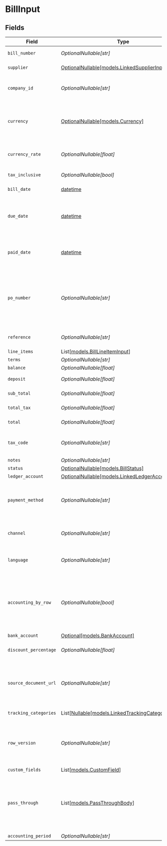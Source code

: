 # BillInput


## Fields

| Field                                                                                                                                                            | Type                                                                                                                                                             | Required                                                                                                                                                         | Description                                                                                                                                                      | Example                                                                                                                                                          |
| ---------------------------------------------------------------------------------------------------------------------------------------------------------------- | ---------------------------------------------------------------------------------------------------------------------------------------------------------------- | ---------------------------------------------------------------------------------------------------------------------------------------------------------------- | ---------------------------------------------------------------------------------------------------------------------------------------------------------------- | ---------------------------------------------------------------------------------------------------------------------------------------------------------------- |
| `bill_number`                                                                                                                                                    | *OptionalNullable[str]*                                                                                                                                          | :heavy_minus_sign:                                                                                                                                               | Reference to supplier bill number                                                                                                                                | 10001                                                                                                                                                            |
| `supplier`                                                                                                                                                       | [OptionalNullable[models.LinkedSupplierInput]](../models/linkedsupplierinput.md)                                                                                 | :heavy_minus_sign:                                                                                                                                               | The supplier this entity is linked to.                                                                                                                           |                                                                                                                                                                  |
| `company_id`                                                                                                                                                     | *OptionalNullable[str]*                                                                                                                                          | :heavy_minus_sign:                                                                                                                                               | The company or subsidiary id the transaction belongs to                                                                                                          | 12345                                                                                                                                                            |
| `currency`                                                                                                                                                       | [OptionalNullable[models.Currency]](../models/currency.md)                                                                                                       | :heavy_minus_sign:                                                                                                                                               | Indicates the associated currency for an amount of money. Values correspond to [ISO 4217](https://en.wikipedia.org/wiki/ISO_4217).                               | USD                                                                                                                                                              |
| `currency_rate`                                                                                                                                                  | *OptionalNullable[float]*                                                                                                                                        | :heavy_minus_sign:                                                                                                                                               | Currency Exchange Rate at the time entity was recorded/generated.                                                                                                | 0.69                                                                                                                                                             |
| `tax_inclusive`                                                                                                                                                  | *OptionalNullable[bool]*                                                                                                                                         | :heavy_minus_sign:                                                                                                                                               | Amounts are including tax                                                                                                                                        | true                                                                                                                                                             |
| `bill_date`                                                                                                                                                      | [datetime](https://docs.python.org/3/library/datetime.html#datetime-objects)                                                                                     | :heavy_minus_sign:                                                                                                                                               | Date bill was issued - YYYY-MM-DD.                                                                                                                               | 2020-09-30                                                                                                                                                       |
| `due_date`                                                                                                                                                       | [datetime](https://docs.python.org/3/library/datetime.html#datetime-objects)                                                                                     | :heavy_minus_sign:                                                                                                                                               | The due date is the date on which a payment is scheduled to be received - YYYY-MM-DD.                                                                            | 2020-10-30                                                                                                                                                       |
| `paid_date`                                                                                                                                                      | [datetime](https://docs.python.org/3/library/datetime.html#datetime-objects)                                                                                     | :heavy_minus_sign:                                                                                                                                               | The paid date is the date on which a payment was sent to the supplier - YYYY-MM-DD.                                                                              | 2020-10-30                                                                                                                                                       |
| `po_number`                                                                                                                                                      | *OptionalNullable[str]*                                                                                                                                          | :heavy_minus_sign:                                                                                                                                               | A PO Number uniquely identifies a purchase order and is generally defined by the buyer. The buyer will match the PO number in the invoice to the Purchase Order. | 90000117                                                                                                                                                         |
| `reference`                                                                                                                                                      | *OptionalNullable[str]*                                                                                                                                          | :heavy_minus_sign:                                                                                                                                               | Optional reference identifier for the transaction.                                                                                                               | INV-2024-001                                                                                                                                                     |
| `line_items`                                                                                                                                                     | List[[models.BillLineItemInput](../models/billlineiteminput.md)]                                                                                                 | :heavy_minus_sign:                                                                                                                                               | N/A                                                                                                                                                              |                                                                                                                                                                  |
| `terms`                                                                                                                                                          | *OptionalNullable[str]*                                                                                                                                          | :heavy_minus_sign:                                                                                                                                               | Terms of payment.                                                                                                                                                | Net 30 days                                                                                                                                                      |
| `balance`                                                                                                                                                        | *OptionalNullable[float]*                                                                                                                                        | :heavy_minus_sign:                                                                                                                                               | Balance of bill due.                                                                                                                                             | 27500                                                                                                                                                            |
| `deposit`                                                                                                                                                        | *OptionalNullable[float]*                                                                                                                                        | :heavy_minus_sign:                                                                                                                                               | Amount of deposit made to this bill.                                                                                                                             | 0                                                                                                                                                                |
| `sub_total`                                                                                                                                                      | *OptionalNullable[float]*                                                                                                                                        | :heavy_minus_sign:                                                                                                                                               | Sub-total amount, normally before tax.                                                                                                                           | 27500                                                                                                                                                            |
| `total_tax`                                                                                                                                                      | *OptionalNullable[float]*                                                                                                                                        | :heavy_minus_sign:                                                                                                                                               | Total tax amount applied to this bill.                                                                                                                           | 2500                                                                                                                                                             |
| `total`                                                                                                                                                          | *OptionalNullable[float]*                                                                                                                                        | :heavy_minus_sign:                                                                                                                                               | Total amount of bill, including tax.                                                                                                                             | 27500                                                                                                                                                            |
| `tax_code`                                                                                                                                                       | *OptionalNullable[str]*                                                                                                                                          | :heavy_minus_sign:                                                                                                                                               | Applicable tax id/code override if tax is not supplied on a line item basis.                                                                                     | 1234                                                                                                                                                             |
| `notes`                                                                                                                                                          | *OptionalNullable[str]*                                                                                                                                          | :heavy_minus_sign:                                                                                                                                               | N/A                                                                                                                                                              | Some notes about this bill.                                                                                                                                      |
| `status`                                                                                                                                                         | [OptionalNullable[models.BillStatus]](../models/billstatus.md)                                                                                                   | :heavy_minus_sign:                                                                                                                                               | Invoice status                                                                                                                                                   | draft                                                                                                                                                            |
| `ledger_account`                                                                                                                                                 | [OptionalNullable[models.LinkedLedgerAccountInput]](../models/linkedledgeraccountinput.md)                                                                       | :heavy_minus_sign:                                                                                                                                               | N/A                                                                                                                                                              |                                                                                                                                                                  |
| `payment_method`                                                                                                                                                 | *OptionalNullable[str]*                                                                                                                                          | :heavy_minus_sign:                                                                                                                                               | Payment method used for the transaction, such as cash, credit card, bank transfer, or check                                                                      | cash                                                                                                                                                             |
| `channel`                                                                                                                                                        | *OptionalNullable[str]*                                                                                                                                          | :heavy_minus_sign:                                                                                                                                               | The channel through which the transaction is processed.                                                                                                          | email                                                                                                                                                            |
| `language`                                                                                                                                                       | *OptionalNullable[str]*                                                                                                                                          | :heavy_minus_sign:                                                                                                                                               | language code according to ISO 639-1. For the United States - EN                                                                                                 | EN                                                                                                                                                               |
| `accounting_by_row`                                                                                                                                              | *OptionalNullable[bool]*                                                                                                                                         | :heavy_minus_sign:                                                                                                                                               | Indicates if accounting by row is used (true) or not (false). Accounting by row means that a separate ledger transaction is created for each row.                | false                                                                                                                                                            |
| `bank_account`                                                                                                                                                   | [Optional[models.BankAccount]](../models/bankaccount.md)                                                                                                         | :heavy_minus_sign:                                                                                                                                               | N/A                                                                                                                                                              |                                                                                                                                                                  |
| `discount_percentage`                                                                                                                                            | *OptionalNullable[float]*                                                                                                                                        | :heavy_minus_sign:                                                                                                                                               | Discount percentage applied to this transaction.                                                                                                                 | 5.5                                                                                                                                                              |
| `source_document_url`                                                                                                                                            | *OptionalNullable[str]*                                                                                                                                          | :heavy_minus_sign:                                                                                                                                               | URL link to a source document - shown as 'Go to [appName]' in the downstream app. Currently only supported for Xero.                                             | https://www.invoicesolution.com/bill/123456                                                                                                                      |
| `tracking_categories`                                                                                                                                            | List[[Nullable[models.LinkedTrackingCategory]](../models/linkedtrackingcategory.md)]                                                                             | :heavy_minus_sign:                                                                                                                                               | A list of linked tracking categories.                                                                                                                            |                                                                                                                                                                  |
| `row_version`                                                                                                                                                    | *OptionalNullable[str]*                                                                                                                                          | :heavy_minus_sign:                                                                                                                                               | A binary value used to detect updates to a object and prevent data conflicts. It is incremented each time an update is made to the object.                       | 1-12345                                                                                                                                                          |
| `custom_fields`                                                                                                                                                  | List[[models.CustomField](../models/customfield.md)]                                                                                                             | :heavy_minus_sign:                                                                                                                                               | N/A                                                                                                                                                              |                                                                                                                                                                  |
| `pass_through`                                                                                                                                                   | List[[models.PassThroughBody](../models/passthroughbody.md)]                                                                                                     | :heavy_minus_sign:                                                                                                                                               | The pass_through property allows passing service-specific, custom data or structured modifications in request body when creating or updating resources.          |                                                                                                                                                                  |
| `accounting_period`                                                                                                                                              | *OptionalNullable[str]*                                                                                                                                          | :heavy_minus_sign:                                                                                                                                               | Accounting period                                                                                                                                                | 01-24                                                                                                                                                            |